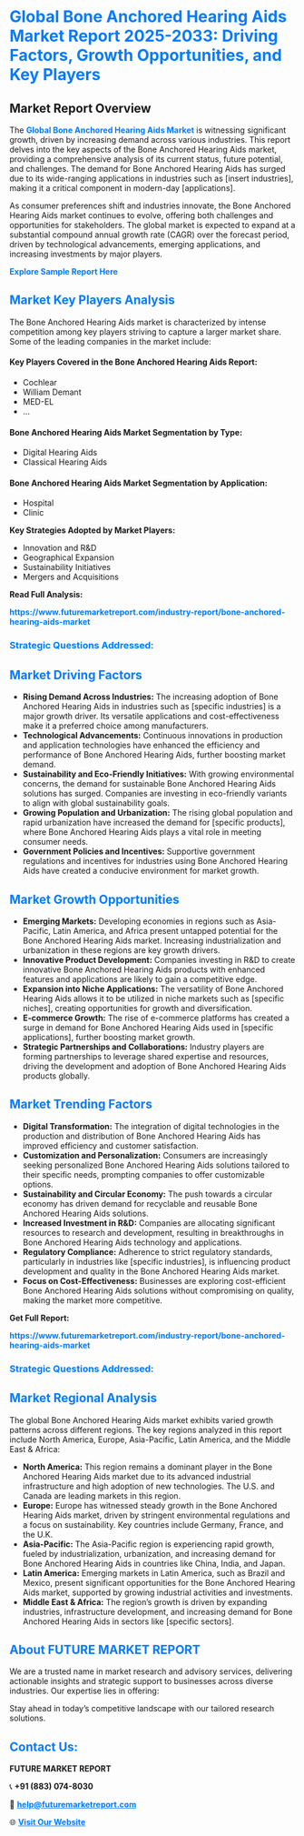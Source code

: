 <h1 style="color: #007BFF;">Global Bone Anchored Hearing Aids Market Report 2025-2033: Driving Factors, Growth Opportunities, and Key Players</h1>

<section id="overview">
<h2>Market Report Overview</h2>
<p>The <a href="https://www.futuremarketreport.com/industry-report/bone-anchored-hearing-aids-market" style="color: #007BFF; text-decoration: none;"><strong>Global Bone Anchored Hearing Aids Market</strong></a> is witnessing significant growth, driven by increasing demand across various industries. This report delves into the key aspects of the Bone Anchored Hearing Aids market, providing a comprehensive analysis of its current status, future potential, and challenges. The demand for Bone Anchored Hearing Aids has surged due to its wide-ranging applications in industries such as [insert industries], making it a critical component in modern-day [applications].</p>
<p>As consumer preferences shift and industries innovate, the Bone Anchored Hearing Aids market continues to evolve, offering both challenges and opportunities for stakeholders. The global market is expected to expand at a substantial compound annual growth rate (CAGR) over the forecast period, driven by technological advancements, emerging applications, and increasing investments by major players.</p>
</section>

<section id="overview">
<p><a href="https://www.futuremarketreport.com/request-sample/reportId=103526" style="color: #007BFF; text-decoration: none;"><strong>Explore Sample Report Here</strong></a></p>
</section>

<section id="key-players">
<h2 style="color: #007BFF;">Market Key Players Analysis</h2>
<p>The Bone Anchored Hearing Aids market is characterized by intense competition among key players striving to capture a larger market share. Some of the leading companies in the market include:</p>
<h4>Key Players Covered in the Bone Anchored Hearing Aids Report:</h4>
<ul><li>Cochlear</li><li>William Demant</li><li>MED-EL</li><li>...</li></ul>
<h4>Bone Anchored Hearing Aids Market Segmentation by Type:</h4>
<ul><li>Digital Hearing Aids</li><li>Classical Hearing Aids</li></ul>

<h4>Bone Anchored Hearing Aids Market Segmentation by Application:</h4>
<ul><li>Hospital</li><li>Clinic</li></ul>
<p><strong>Key Strategies Adopted by Market Players:</strong></p>
<ul>
<li>Innovation and R&D</li>
<li>Geographical Expansion</li>
<li>Sustainability Initiatives</li>
<li>Mergers and Acquisitions</li>
</ul>
</section>

<section>
<p><strong>Read Full Analysis: </strong></p><a href="https://www.futuremarketreport.com/industry-report/bone-anchored-hearing-aids-market" style="color: #007BFF; text-decoration: none;"><strong>https://www.futuremarketreport.com/industry-report/bone-anchored-hearing-aids-market</strong></a>
<h3 style="color: #007BFF;">Strategic Questions Addressed:</h3>
</section>

<section id="driving-factors">
<h2 style="color: #007BFF;">Market Driving Factors</h2>
<ul>
<li><strong>Rising Demand Across Industries:</strong> The increasing adoption of Bone Anchored Hearing Aids in industries such as [specific industries] is a major growth driver. Its versatile applications and cost-effectiveness make it a preferred choice among manufacturers.</li>
<li><strong>Technological Advancements:</strong> Continuous innovations in production and application technologies have enhanced the efficiency and performance of Bone Anchored Hearing Aids, further boosting market demand.</li>
<li><strong>Sustainability and Eco-Friendly Initiatives:</strong> With growing environmental concerns, the demand for sustainable Bone Anchored Hearing Aids solutions has surged. Companies are investing in eco-friendly variants to align with global sustainability goals.</li>
<li><strong>Growing Population and Urbanization:</strong> The rising global population and rapid urbanization have increased the demand for [specific products], where Bone Anchored Hearing Aids plays a vital role in meeting consumer needs.</li>
<li><strong>Government Policies and Incentives:</strong> Supportive government regulations and incentives for industries using Bone Anchored Hearing Aids have created a conducive environment for market growth.</li>
</ul>
</section>

<section id="growth-opportunities">
<h2 style="color: #007BFF;">Market Growth Opportunities</h2>
<ul>
<li><strong>Emerging Markets:</strong> Developing economies in regions such as Asia-Pacific, Latin America, and Africa present untapped potential for the Bone Anchored Hearing Aids market. Increasing industrialization and urbanization in these regions are key growth drivers.</li>
<li><strong>Innovative Product Development:</strong> Companies investing in R&D to create innovative Bone Anchored Hearing Aids products with enhanced features and applications are likely to gain a competitive edge.</li>
<li><strong>Expansion into Niche Applications:</strong> The versatility of Bone Anchored Hearing Aids allows it to be utilized in niche markets such as [specific niches], creating opportunities for growth and diversification.</li>
<li><strong>E-commerce Growth:</strong> The rise of e-commerce platforms has created a surge in demand for Bone Anchored Hearing Aids used in [specific applications], further boosting market growth.</li>
<li><strong>Strategic Partnerships and Collaborations:</strong> Industry players are forming partnerships to leverage shared expertise and resources, driving the development and adoption of Bone Anchored Hearing Aids products globally.</li>
</ul>
</section>

<section id="trending-factors">
<h2 style="color: #007BFF;">Market Trending Factors</h2>
<ul>
<li><strong>Digital Transformation:</strong> The integration of digital technologies in the production and distribution of Bone Anchored Hearing Aids has improved efficiency and customer satisfaction.</li>
<li><strong>Customization and Personalization:</strong> Consumers are increasingly seeking personalized Bone Anchored Hearing Aids solutions tailored to their specific needs, prompting companies to offer customizable options.</li>
<li><strong>Sustainability and Circular Economy:</strong> The push towards a circular economy has driven demand for recyclable and reusable Bone Anchored Hearing Aids solutions.</li>
<li><strong>Increased Investment in R&D:</strong> Companies are allocating significant resources to research and development, resulting in breakthroughs in Bone Anchored Hearing Aids technology and applications.</li>
<li><strong>Regulatory Compliance:</strong> Adherence to strict regulatory standards, particularly in industries like [specific industries], is influencing product development and quality in the Bone Anchored Hearing Aids market.</li>
<li><strong>Focus on Cost-Effectiveness:</strong> Businesses are exploring cost-efficient Bone Anchored Hearing Aids solutions without compromising on quality, making the market more competitive.</li>
</ul>
</section>

<section>
<p><strong>Get Full Report: </strong></p><a href="https://www.futuremarketreport.com/industry-report/bone-anchored-hearing-aids-market" style="color: #007BFF; text-decoration: none;"><strong>https://www.futuremarketreport.com/industry-report/bone-anchored-hearing-aids-market</strong></a>
<h3 style="color: #007BFF;">Strategic Questions Addressed:</h3>
</section>


<section id="regional-analysis">
<h2 style="color: #007BFF;">Market Regional Analysis</h2>
<p>The global Bone Anchored Hearing Aids market exhibits varied growth patterns across different regions. The key regions analyzed in this report include North America, Europe, Asia-Pacific, Latin America, and the Middle East & Africa:</p>
<ul>
<li><strong>North America:</strong> This region remains a dominant player in the Bone Anchored Hearing Aids market due to its advanced industrial infrastructure and high adoption of new technologies. The U.S. and Canada are leading markets in this region.</li>
<li><strong>Europe:</strong> Europe has witnessed steady growth in the Bone Anchored Hearing Aids market, driven by stringent environmental regulations and a focus on sustainability. Key countries include Germany, France, and the U.K.</li>
<li><strong>Asia-Pacific:</strong> The Asia-Pacific region is experiencing rapid growth, fueled by industrialization, urbanization, and increasing demand for Bone Anchored Hearing Aids in countries like China, India, and Japan.</li>
<li><strong>Latin America:</strong> Emerging markets in Latin America, such as Brazil and Mexico, present significant opportunities for the Bone Anchored Hearing Aids market, supported by growing industrial activities and investments.</li>
<li><strong>Middle East & Africa:</strong> The region’s growth is driven by expanding industries, infrastructure development, and increasing demand for Bone Anchored Hearing Aids in sectors like [specific sectors].</li>
</ul>
</section>

<footer>
<h2 style="color: #007BFF;">About FUTURE MARKET REPORT</h2>
<p>We are a trusted name in market research and advisory services, delivering actionable insights and strategic support to businesses across diverse industries. Our expertise lies in offering:</p>

<p>Stay ahead in today’s competitive landscape with our tailored research solutions.</p>

<h2 style="color: #007BFF;">Contact Us:</h2>
<p><strong>FUTURE MARKET REPORT</strong></p>
<p>📞 <strong>+91 (883) 074-8030</strong></p>
<p>📧 <strong><a href="mailto:help@futuremarketreport.com" style="color: #007BFF;">help@futuremarketreport.com</a></strong></p>
<p>🌐 <strong><a href="https://www.futuremarketreport.com/" style="color: #007BFF;">Visit Our Website</a></strong></p>
</footer>